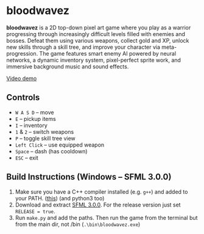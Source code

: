 # bloodwavez

**bloodwavez** is a 2D top-down pixel art game where you play as a warrior progressing through increasingly difficult levels filled with enemies and bosses. Defeat them using various weapons, collect gold and XP, unlock new skills through a skill tree, and improve your character via meta-progression. The game features smart enemy AI powered by neural networks, a dynamic inventory system, pixel-perfect sprite work, and immersive background music and sound effects.

[Video demo](https://drive.google.com/file/d/12GsTIZ8TaY4HDv8UsjclCytK9eBauRf8/view?usp=sharing)

## Controls

- `W A S D` – move
- `E` – pickup items
- `I` – inventory
- `1` & `2` – switch weapons
- `P` – toggle skill tree view
- `Left Click` – use equipped weapon
- `Space` – dash (has cooldown)
- `ESC` – exit

## Build Instructions (Windows – SFML 3.0.0)

1. Make sure you have a C++ compiler installed (e.g. `g++`) and added to your PATH. ([this](https://github.com/brechtsanders/winlibs_mingw/releases/download/14.2.0posix-19.1.1-12.0.0-ucrt-r2/winlibs-x86_64-posix-seh-gcc-14.2.0-mingw-w64ucrt-12.0.0-r2.7z)) (and python3 too)
2. Download and extract [SFML 3.0.0](https://www.sfml-dev.org/download.php). For the release version just set `RELEASE = true`.
3. Run `make.py` and add the paths. Then run the game from the terminal but from the main dir, not /bin (`.\bin\bloodwavez.exe`)
